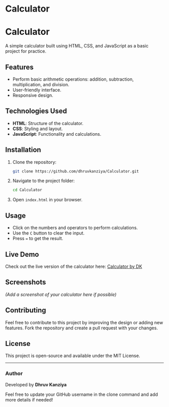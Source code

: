 ﻿# Calculator
# Calculator

A simple calculator built using HTML, CSS, and JavaScript as a basic project for practice.

## Features

- Perform basic arithmetic operations: addition, subtraction, multiplication, and division.
- User-friendly interface.
- Responsive design.

## Technologies Used

- **HTML**: Structure of the calculator.
- **CSS**: Styling and layout.
- **JavaScript**: Functionality and calculations.

## Installation

1. Clone the repository:
   ```bash
   git clone https://github.com/dhruvkanziya/Calculator.git
   ```
2. Navigate to the project folder:
   ```bash
   cd Calculator
   ```
3. Open `index.html` in your browser.

## Usage

- Click on the numbers and operators to perform calculations.
- Use the `C` button to clear the input.
- Press `=` to get the result.

## Live Demo
Check out the live version of the calculator here: [Calculator by DK](https://calculatobydk.netlify.app/)

## Screenshots

*(Add a screenshot of your calculator here if possible)*

## Contributing

Feel free to contribute to this project by improving the design or adding new features. Fork the repository and create a pull request with your changes.

## License

This project is open-source and available under the MIT License.

---

### Author

Developed by **Dhruv Kanziya**

Feel free to update your GitHub username in the clone command and add more details if needed!


